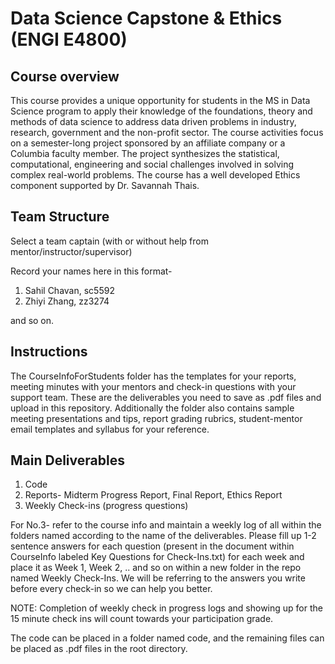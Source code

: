 # Data Science Capstone & Ethics (ENGI E4800)

## Course overview

This course provides a unique opportunity for students in the MS in Data Science program to apply their knowledge of the foundations, theory and methods of data science to address data driven problems in industry, research, government and the non-profit sector. The course activities focus on a semester-long project sponsored by an affiliate company or a Columbia faculty member. The project synthesizes the statistical, computational, engineering and social challenges involved in solving complex real-world problems. The course has a well developed Ethics component supported by Dr. Savannah Thais. 

## Team Structure

Select a team captain (with or without help from mentor/instructor/supervisor)

Record your names here in this format-
1. Sahil Chavan, sc5592
2. Zhiyi Zhang, zz3274


and so on.   

## Instructions

The CourseInfoForStudents folder has the templates for your  reports, meeting minutes with your mentors and check-in questions with your support team. These are the deliverables you need to save as .pdf files and upload in this repository. Additionally the folder also contains sample meeting presentations and tips, report grading rubrics, student-mentor email templates and syllabus for your reference.

## Main Deliverables

1. Code
2. Reports- Midterm Progress Report, Final Report, Ethics Report
3. Weekly Check-ins (progress questions)

For No.3- refer to the course info and maintain a weekly log of all within the folders named according to the name of the deliverables. Please fill up 1-2 sentence answers for each question (present in the document within CourseInfo labeled Key Questions for Check-Ins.txt) for each week and place it as Week 1, Week 2, .. and so on within a new folder in the repo named Weekly Check-Ins. We will be referring to the answers you write before every check-in so we can help you better. 

NOTE: Completion of weekly check in progress logs and showing up for the 15 minute check ins will count towards your participation grade.

The code can be placed in a folder named code, and the remaining files can be placed as .pdf files in the root directory.
   
